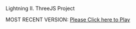 Lightning II. ThreeJS Project

MOST RECENT VERSION: [Please Click here to Play](https://rawcdn.githack.com/alperenbutun/jets-online/3151cbb/index.html)
